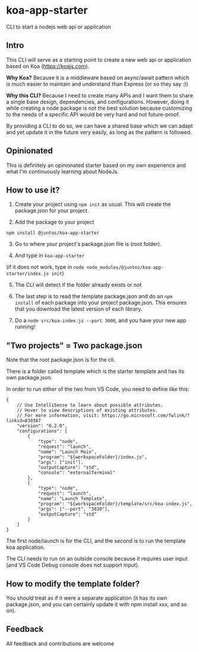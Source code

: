 # koa-app-starter
CLI to start a nodejs web api or application

## Intro
This CLI will serve as a starting point to create a new web api or application based on Koa (https://koajs.com).

**Why Koa?**
Because it is a middleware based on async/await pattern which is much easier to maintain and understand than Express (or so they say :))

**Why this CLI?**
Because I need to create many APIs and I want them to share a single base design, dependencies, and configurations. However, doing it while creating a node package is not the best solution because customizing to the needs of a specific API would be very hard and not future-proof.

By providing a CLI to do so, we can have a shared base which we can adapt and yet update it in the future very easily, as long as the pattern is followed.

## Opinionated
This is definitely an opinionated starter based on my own experience and what I'm continuously learning about NodeJs.

## How to use it?

1. Create your project using `npm init` as usual. This will create the package.json for your project.

2. Add the package to your project
```
npm install @juntos/koa-app-starter
```

3. Go to where your project's package.json file is (root folder).

4. And type in `koa-app-starter`

(if it does not work, type in `node node_modules/@juntoz/koa-app-starter/index.js init`)

5. The CLI will detect if the folder already exists or not

6. The last step is to read the template package.json and do an `npm install` of each package into your project package.json. This ensures that you download the latest version of each library.

7. Do a `node src/koa-index.js --port 3000`, and you have your new app running!

## "Two projects" = Two package.json
Note that the root package.json is for the cli.

There is a folder called template which is the starter template and has its own package.json.

In order to run either of the two from VS Code, you need to define like this:
```
{
    // Use IntelliSense to learn about possible attributes.
    // Hover to view descriptions of existing attributes.
    // For more information, visit: https://go.microsoft.com/fwlink/?linkid=830387
    "version": "0.2.0",
    "configurations": [
        {
            "type": "node",
            "request": "launch",
            "name": "Launch Main",
            "program": "${workspaceFolder}/index.js",
            "args": ["init"],
            "outputCapture": "std",
            "console": "externalTerminal"
        },
        {
            "type": "node",
            "request": "launch",
            "name": "Launch Template",
            "program": "${workspaceFolder}/template/src/koa-index.js",
            "args": ["--port", "3010"],
            "outputCapture": "std"
        }
    ]
}
```

The first node/launch is for the CLI, and the second is to run the template koa application.

The CLI needs to run on an outside console because it requires user input (and VS Code Debug console does not support input).

## How to modify the template folder?
You should treat as if it were a separate application (it has its own package.json, and you can certainly update it with npm install xxx, and so on).

## Feedback
All feedback and contributions are welcome
